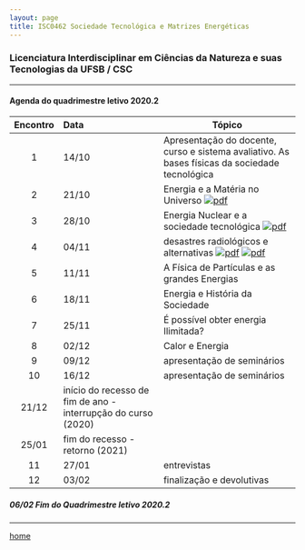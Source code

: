 ```yaml
---
layout: page
title: ISC0462 Sociedade Tecnológica e Matrizes Energéticas
---
```

### Licenciatura Interdisciplinar em Ciências da Natureza e suas Tecnologias da UFSB / CSC
---
#### Agenda do quadrimestre letivo 2020.2  

Encontro | Data  | Tópico
:---: | :--- |---
1|14/10	| Apresentação do docente, curso e sistema avaliativo.  As bases físicas da sociedade tecnológica  
2|21/10	| Energia e a Matéria no Universo [ ![pdf](/pages/icons16/pdf-icon.png)](/aulas/ISC0462/recursos/texto_1_-_O_que__energia.pdf)
3|28/10	|	 Energia Nuclear e a sociedade tecnológica [ ![pdf](/pages/icons16/pdf-icon.png)](/aulas/ISC0180/recursos/6._O_que__um_reator_nuclear.pdf)
4|04/11	|	 desastres radiológicos e alternativas [ ![pdf](/pages/icons16/pdf-icon.png)](/aulas/ISC0180/recursos/2.Morte_invisvel-_a_tragdia_de_Chernobyl_.pdf)  [ ![pdf](/pages/icons16/pdf-icon.png)](/aulas/ISC0180/recursos/3._O_que_ocorreria_se_houvesse_um_acidente_nuclear_nas_usinas_de_Angra.pdf)
5|11/11	|	A Física de Partículas e as grandes Energias
6|18/11	|	Energia e História da Sociedade
7|25/11	|	  É possível obter energia Ilimitada?
8|02/12	|	  Calor e Energia
9|09/12	|	apresentação de seminários
10|16/12	|	 apresentação de seminários
|21/12	| início do recesso de fim de ano - interrupção do curso (2020)
|25/01 | fim do recesso - retorno  (2021)
11|27/01	|	 entrevistas
12|03/02	|	 finalização e devolutivas

#####  06/02		Fim do Quadrimestre letivo 2020.2

---
[home](index.html)
